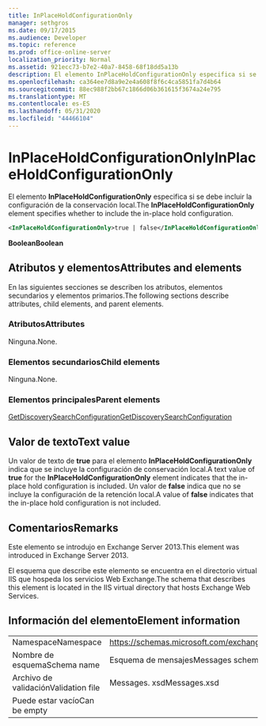 ```yaml
---
title: InPlaceHoldConfigurationOnly
manager: sethgros
ms.date: 09/17/2015
ms.audience: Developer
ms.topic: reference
ms.prod: office-online-server
localization_priority: Normal
ms.assetid: 921ecc73-b7e2-40a7-8458-68f18dd5a13b
description: El elemento InPlaceHoldConfigurationOnly especifica si se debe incluir la configuración de la conservación local.
ms.openlocfilehash: ca364ee7d8a9e2e4a608f8f6c4ca5851fa7d4b64
ms.sourcegitcommit: 88ec988f2bb67c1866d06b361615f3674a24e795
ms.translationtype: MT
ms.contentlocale: es-ES
ms.lasthandoff: 05/31/2020
ms.locfileid: "44466104"
---
```

# <a name="inplaceholdconfigurationonly"></a><span data-ttu-id="79f2d-103">InPlaceHoldConfigurationOnly</span><span class="sxs-lookup"><span data-stu-id="79f2d-103">InPlaceHoldConfigurationOnly</span></span>

<span data-ttu-id="79f2d-104">El elemento **InPlaceHoldConfigurationOnly** especifica si se debe incluir la configuración de la conservación local.</span><span class="sxs-lookup"><span data-stu-id="79f2d-104">The **InPlaceHoldConfigurationOnly** element specifies whether to include the in-place hold configuration.</span></span> 
  
```XML
<InPlaceHoldConfigurationOnly>true | false</InPlaceHoldConfigurationOnly>
```

 <span data-ttu-id="79f2d-105">**Boolean**</span><span class="sxs-lookup"><span data-stu-id="79f2d-105">**Boolean**</span></span>
## <a name="attributes-and-elements"></a><span data-ttu-id="79f2d-106">Atributos y elementos</span><span class="sxs-lookup"><span data-stu-id="79f2d-106">Attributes and elements</span></span>

<span data-ttu-id="79f2d-107">En las siguientes secciones se describen los atributos, elementos secundarios y elementos primarios.</span><span class="sxs-lookup"><span data-stu-id="79f2d-107">The following sections describe attributes, child elements, and parent elements.</span></span>
  
### <a name="attributes"></a><span data-ttu-id="79f2d-108">Atributos</span><span class="sxs-lookup"><span data-stu-id="79f2d-108">Attributes</span></span>

<span data-ttu-id="79f2d-109">Ninguna.</span><span class="sxs-lookup"><span data-stu-id="79f2d-109">None.</span></span>
  
### <a name="child-elements"></a><span data-ttu-id="79f2d-110">Elementos secundarios</span><span class="sxs-lookup"><span data-stu-id="79f2d-110">Child elements</span></span>

<span data-ttu-id="79f2d-111">Ninguna.</span><span class="sxs-lookup"><span data-stu-id="79f2d-111">None.</span></span>
  
### <a name="parent-elements"></a><span data-ttu-id="79f2d-112">Elementos principales</span><span class="sxs-lookup"><span data-stu-id="79f2d-112">Parent elements</span></span>

[<span data-ttu-id="79f2d-113">GetDiscoverySearchConfiguration</span><span class="sxs-lookup"><span data-stu-id="79f2d-113">GetDiscoverySearchConfiguration</span></span>](getdiscoverysearchconfiguration.md)
  
## <a name="text-value"></a><span data-ttu-id="79f2d-114">Valor de texto</span><span class="sxs-lookup"><span data-stu-id="79f2d-114">Text value</span></span>

<span data-ttu-id="79f2d-115">Un valor de texto de **true** para el elemento **InPlaceHoldConfigurationOnly** indica que se incluye la configuración de conservación local.</span><span class="sxs-lookup"><span data-stu-id="79f2d-115">A text value of **true** for the **InPlaceHoldConfigurationOnly** element indicates that the in-place hold configuration is included.</span></span> <span data-ttu-id="79f2d-116">Un valor de **false** indica que no se incluye la configuración de la retención local.</span><span class="sxs-lookup"><span data-stu-id="79f2d-116">A value of **false** indicates that the in-place hold configuration is not included.</span></span> 
  
## <a name="remarks"></a><span data-ttu-id="79f2d-117">Comentarios</span><span class="sxs-lookup"><span data-stu-id="79f2d-117">Remarks</span></span>

<span data-ttu-id="79f2d-118">Este elemento se introdujo en Exchange Server 2013.</span><span class="sxs-lookup"><span data-stu-id="79f2d-118">This element was introduced in Exchange Server 2013.</span></span>
  
<span data-ttu-id="79f2d-119">El esquema que describe este elemento se encuentra en el directorio virtual IIS que hospeda los servicios Web Exchange.</span><span class="sxs-lookup"><span data-stu-id="79f2d-119">The schema that describes this element is located in the IIS virtual directory that hosts Exchange Web Services.</span></span>
  
## <a name="element-information"></a><span data-ttu-id="79f2d-120">Información del elemento</span><span class="sxs-lookup"><span data-stu-id="79f2d-120">Element information</span></span>

|||
|:-----|:-----|
|<span data-ttu-id="79f2d-121">Namespace</span><span class="sxs-lookup"><span data-stu-id="79f2d-121">Namespace</span></span>  <br/> |https://schemas.microsoft.com/exchange/services/2006/messages  <br/> |
|<span data-ttu-id="79f2d-122">Nombre de esquema</span><span class="sxs-lookup"><span data-stu-id="79f2d-122">Schema name</span></span>  <br/> |<span data-ttu-id="79f2d-123">Esquema de mensajes</span><span class="sxs-lookup"><span data-stu-id="79f2d-123">Messages schema</span></span>  <br/> |
|<span data-ttu-id="79f2d-124">Archivo de validación</span><span class="sxs-lookup"><span data-stu-id="79f2d-124">Validation file</span></span>  <br/> |<span data-ttu-id="79f2d-125">Messages. xsd</span><span class="sxs-lookup"><span data-stu-id="79f2d-125">Messages.xsd</span></span>  <br/> |
|<span data-ttu-id="79f2d-126">Puede estar vacío</span><span class="sxs-lookup"><span data-stu-id="79f2d-126">Can be empty</span></span>  <br/> ||
   

